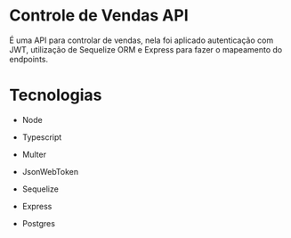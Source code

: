 # Controle de Vendas API

É uma API para controlar de vendas, nela foi aplicado autenticação com JWT, utilização de Sequelize ORM e Express para fazer o mapeamento do endpoints.

# Tecnologias

- Node 

- Typescript

- Multer 

- JsonWebToken 

- Sequelize 

- Express 

- Postgres 
